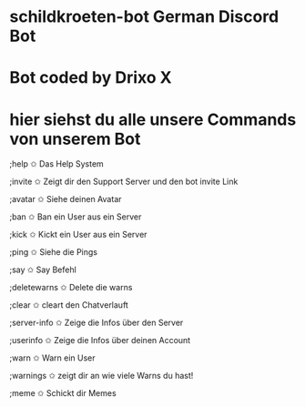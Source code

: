 # schildkroeten-bot German Discord Bot
# Bot coded by Drixo X
# hier siehst du alle unsere Commands von unserem Bot

;help ✩ Das Help System

;invite ✩ Zeigt dir den Support Server und den bot invite Link

;avatar ✩ Siehe deinen Avatar

;ban ✩ Ban ein User aus ein Server

;kick ✩ Kickt ein User aus ein Server

;ping ✩ Siehe die Pings

;say ✩ Say Befehl

;deletewarns ✩ Delete die warns

;clear ✩ cleart den Chatverlauft

;server-info ✩ Zeige die Infos über den Server

;userinfo ✩ Zeige die Infos über deinen Account

;warn ✩ Warn ein User

;warnings ✩ zeigt dir an wie viele Warns du hast!

;meme ✩ Schickt dir Memes
